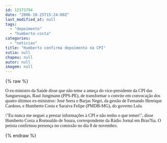 ```yaml
---
id: 12373794
date: "2006-10-25T15:24:00Z"
last_modified_at: null
tags:
  - "depoimento"
  - "humberto-costa"
categories:
  - "noticias"
title: "Humberto confirma depoimento na CPI"
sutia: null
chapeu: null
autor: null
imagem: null
---
```

{% raw %}
<p><P><FONT face=\"Times New Roman\"><FONT face=Verdana>O ex-ministro da Saúde disse que não teme a ameça do vice-presidente da CPI das Sanguessugas, Raul Jungmann (PPS-PE), de transformar o convite em convocação dos quatro últimos ex-ministros: José Serra e Barjas Negri, da gestão de Fernando Henrique Cardoso, e Humberto Costa e Saraiva Felipe (PMDB-MG), do governo Lula. </FONT></P></p>
<p><P><FONT face=Verdana>\"Eu nunca me neguei a prestar informações à CPI e não tenho o que temer\", disse Humberto Costa a Romoaldo de Souza, correspondente da Rádio Jornal em Bras?lia. O petista confirmou presença no comissão no dia 8 de novembro.</FONT></P></FONT> </p>
{% endraw %}